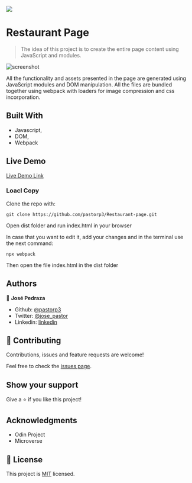 ![](https://img.shields.io/badge/Microverse-blueviolet)

# Restaurant Page

> The idea of this project is to create the entire page content using JavaScript and modules.

![screenshot](https://www.eluniversal.com.mx/sites/default/files/2019/02/11/tacos.jpg)

All the functionality and assets presented in the page are generated using JavaScript modules and DOM manipulation. All the files are bundled together using webpack with loaders for image compression and css incorporation.

## Built With

- Javascript,
- DOM,
- Webpack

## Live Demo

[Live Demo Link](https://raw.githack.com/pastorp3/Restaurant-page/feature/dist/index.html)


### Loacl Copy

Clone the repo with:

``
git clone https://github.com/pastorp3/Restaurant-page.git
``

Open dist folder and run index.html in your browser

In case that you want to edit it, add your changes and  in the terminal use the next command:


``
npx webpack
``

Then open the file index.html in the dist folder

## Authors

👤 **José Pedraza**

- Github: [@pastorp3](https://github.com/pastorp3)
- Twitter: [@jose_pastor](https://twitter.com/jose_pastorp3 )
- Linkedin: [linkedin](https://www.linkedin.com/in/jos%C3%A9-pedraza-acevedo-ab700a1a9/)


## 🤝 Contributing

Contributions, issues and feature requests are welcome!

Feel free to check the [issues page](issues/).

## Show your support

Give a ⭐️ if you like this project!

## Acknowledgments

- Odin Project
- Microverse

## 📝 License

This project is [MIT](https://opensource.org/licenses/MIT) licensed.
